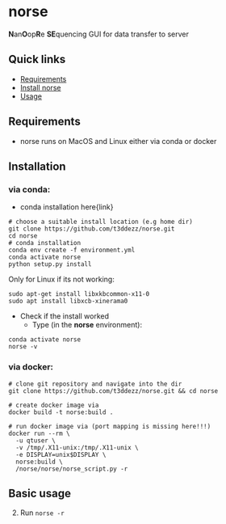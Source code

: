 # norse



**N**an**O**op**R**e **SE**quencing 
GUI for data transfer to server


## Quick links
  * [Requirements](#requirements)
  * [Install norse](#install-norse)
  * [Usage](#basic-usage)

## Requirements

* norse runs on MacOS and Linux either via conda or docker 



## Installation
### via conda:
+ conda installation here{link}

```shell=
# choose a suitable install location (e.g home dir)
git clone https://github.com/t3ddezz/norse.git
cd norse
# conda installation
conda env create -f environment.yml
conda activate norse
python setup.py install
````

Only for Linux if its not working:
```shell=
sudo apt-get install libxkbcommon-x11-0
sudo apt install libxcb-xinerama0
``` 

* Check if the install worked
  * Type (in the <strong>norse</strong> environment):

```
conda activate norse
norse -v
```

### via docker:
```
# clone git repository and navigate into the dir
git clone https://github.com/t3ddezz/norse.git && cd norse

# create docker image via
docker build -t norse:build .

# run docker image via (port mapping is missing here!!!)
docker run --rm \
  -u qtuser \
  -v /tmp/.X11-unix:/tmp/.X11-unix \
  -e DISPLAY=unix$DISPLAY \
  norse:build \
  /norse/norse/norse_script.py -r
```


## Basic usage

2. Run `norse -r `


